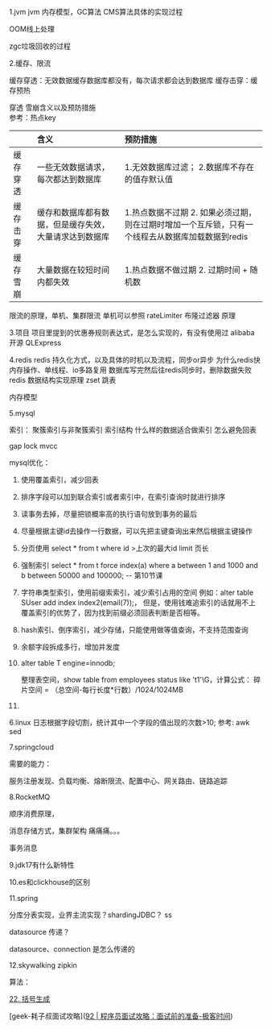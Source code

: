 1.jvm
jvm 内存模型，GC算法 CMS算法具体的实现过程

OOM线上处理

zgc垃圾回收的过程



2.缓存、限流

缓存穿透：无效数据缓存数据库都没有，每次请求都会达到数据库
缓存击穿：缓存预热

穿透 雪崩含义以及预防措施  
参考：热点key





|      | 含义                          | 预防措施                                                   |
| ---- |:--------------------------- |:------------------------------------------------------ |
| 缓存穿透 | 一些无效数据请求，每次都达到数据库           | 1.无效数据库过滤； 2.数据库不存在的值存默认值                              |
| 缓存击穿 | 缓存和数据库都有数据，但是缓存失效，大量请求达到数据库 | 1.热点数据不过期 2. 如果必须过期，则在过期时增加一个互斥锁，只有一个线程去从数据库加载数据到redis |
| 缓存雪崩 | 大量数据在较短时间内都失效               | 1.热点数据不做过期 2. 过期时间 + 随机数                               |



限流的原理，单机、集群限流 单机可以参照 rateLimiter
布隆过滤器 原理

3.项目
项目里提到的优惠券规则表达式，是怎么实现的，有没有使用过 alibaba 开源 QLExpress

4.redis
redis 持久化方式，以及具体的时机以及流程，同步or异步
为什么redis快  内存操作、单线程、io多路复用
数据库写完然后往redis同步时，删除数据失败
redis 数据结构实现原理 zset 跳表

内存模型

5.mysql 

索引： 聚簇索引与非聚簇索引  索引结构
什么样的数据适合做索引
怎么避免回表

gap lock mvcc

mysql优化：

1. 使用覆盖索引，减少回表

2. 排序字段可以加到联合索引或者索引中，在索引查询时就进行排序

3. 读事务去掉，尽量把锁概率高的执行语句放到事务的最后

4. 尽量根据主键id去操作一行数据，可以先把主键查询出来然后根据主键操作

5. 分页使用 select * from t where id >上次的最大id limit 页长

6. 强制索引 select * from t force index(a) where a between 1 and 1000 and b between 50000 and 100000;  -- 第10节课

7. 字符串类型索引，使用前缀索索引，减少索引占用的空间   例如：alter table SUser add index index2(email(7));， 但是，使用钱难追索引的话就用不上覆盖索引的优势了，因为找到前缀必须回表判断是否相等。

8. hash索引、倒序索引，减少存储，只能使用做等值查询，不支持范围查询

9. 余额字段拆成多行，增加并发度

10. alter table T engine=innodb;  
    
    整理表空间，show table from employees status like 't1'\G，计算公式： 碎片空间 = （总空间-每行长度*行数）/1024/1024MB

11. 

6.linux 
日志根据字段切割，统计其中一个字段的值出现的次数>10;  参考:  awk  sed

7.springcloud

需要的能力：

服务注册发现、负载均衡、熔断限流、配置中心、网关路由、链路追踪





8.RocketMQ

顺序消费原理，

消息存储方式，集群架构 痛痛痛。。。

事务消息



9.jdk17有什么新特性 

10.es和clickhouse的区别 

11.spring 

分库分表实现，业界主流实现？shardingJDBC？ ss

datasource 传递？

datasource、connection 是怎么传递的



12.skywalking zipkin











算法：

[22. 括号生成](https://leetcode-cn.com/problems/generate-parentheses/)

[geek-耗子叔面试攻略]([92 | 程序员面试攻略：面试前的准备-极客时间](https://time.geekbang.org/column/article/13067))
